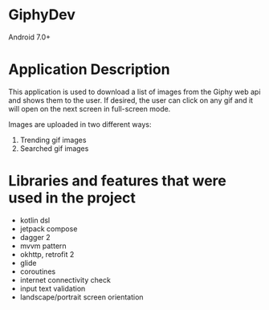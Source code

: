 # GiphyDev
Android 7.0+

# Application Description
This application is used to download a list of images from the Giphy web api and shows them to the user. If desired, the user can click on any gif and it will open on the next screen in full-screen mode.

Images are uploaded in two different ways:
1. Trending gif images
2. Searched gif images

# Libraries and features that were used in the project
- kotlin dsl
- jetpack compose
- dagger 2
- mvvm pattern
- okhttp, retrofit 2
- glide
- coroutines
- internet connectivity check
- input text validation
- landscape/portrait screen orientation
